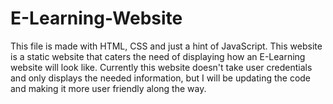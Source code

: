 # E-Learning-Website
This file is made with HTML, CSS and just a hint of JavaScript. This website is a static website that caters the need of displaying how an E-Learning website will look like.
Currently this website doesn't take user credentials and only displays the needed information, but I will be updating the code and making it more user friendly along the way.

